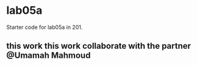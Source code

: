# lab05a
Starter code for lab05a in 201.

## this work this work collaborate with the partner @Umamah Mahmoud
